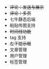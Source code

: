 
* ~~评论：发送与展示~~
* ~~评论：多页~~
* 七牛静态后端
* 粘贴传图支持
* ~~时间线功能~~
* tag 支持
* ~~左下提示框~~
* 文章管理
* 用户管理
* 标签管理
